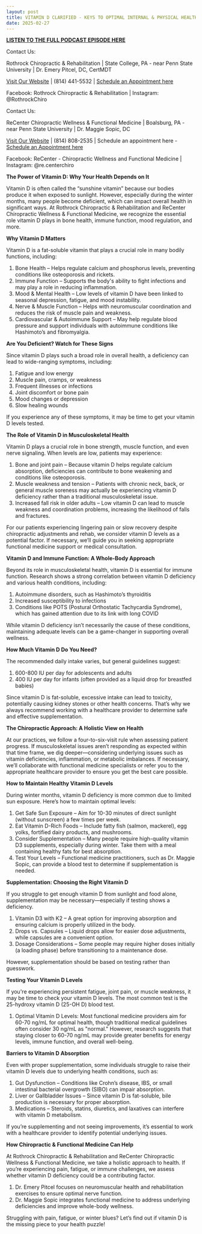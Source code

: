 ```yaml
---
layout: post
title: VITAMIN D CLARIFIED - KEYS TO OPTIMAL INTERNAL & PHYSICAL HEALTH
date: 2025-02-27
---
```


**<a href="https://www.youtube.com/watch?v=CIzbGQww_xE">LISTEN TO THE FULL PODCAST EPISODE HERE</a>**

Contact Us:

Rothrock Chiropractic & Rehabilitation | State College, PA - near Penn State University | Dr. Emery Pitcel, DC, CertMDT

<a href="https://www.RothrockChiro.com">Visit Our Website</a> | (814) 441-5532 | <a href="https://shorturl.at/wM3G6">Schedule an Appointment here</a>

Facebook: Rothrock Chiropractic & Rehabilitation | Instagram: @RothrockChiro

Contact Us:

ReCenter Chiropractic Wellness & Functional Medicine | Boalsburg, PA - near Penn State University | Dr. Maggie Sopic, DC

<a href="https://www.ReCenterChiro.com">Visit Our Website</a> | (814) 808-2535 | Schedule an appointment here - <a href="https://recenter.janeapp.com/">Schedule an Appointment here</a>

Facebook: ReCenter - Chiropractic Wellness and Functional Medicine | Instagram: @re.centerchiro


**The Power of Vitamin D: Why Your Health Depends on It**

Vitamin D is often called the “sunshine vitamin” because our bodies produce it when exposed to sunlight. However, especially during the winter months, many people become deficient, which can impact overall health in significant ways. At Rothrock Chiropractic & Rehabilitation and ReCenter Chiropractic Wellness & Functional Medicine, we recognize the essential role vitamin D plays in bone health, immune function, mood regulation, and more.

**Why Vitamin D Matters**

Vitamin D is a fat-soluble vitamin that plays a crucial role in many bodily functions, including:

1. Bone Health – Helps regulate calcium and phosphorus levels, preventing conditions like osteoporosis and rickets.
2. Immune Function – Supports the body's ability to fight infections and may play a role in reducing inflammation.
3. Mood & Mental Health – Low levels of vitamin D have been linked to seasonal depression, fatigue, and mood instability.
4. Nerve & Muscle Function – Helps with neuromuscular coordination and reduces the risk of muscle pain and weakness.
5. Cardiovascular & Autoimmune Support – May help regulate blood pressure and support individuals with autoimmune conditions like Hashimoto’s and fibromyalgia.

**Are You Deficient? Watch for These Signs**

Since vitamin D plays such a broad role in overall health, a deficiency can lead to wide-ranging symptoms, including:

1. Fatigue and low energy
2. Muscle pain, cramps, or weakness
3. Frequent illnesses or infections
4. Joint discomfort or bone pain
5. Mood changes or depression
6. Slow healing wounds

If you experience any of these symptoms, it may be time to get your vitamin D levels tested.

**The Role of Vitamin D in Musculoskeletal Health**

Vitamin D plays a crucial role in bone strength, muscle function, and even nerve signaling. When levels are low, patients may experience:

1. Bone and joint pain – Because vitamin D helps regulate calcium absorption, deficiencies can contribute to bone weakening and conditions like osteoporosis.
2. Muscle weakness and tension – Patients with chronic neck, back, or general muscle soreness may actually be experiencing vitamin D deficiency rather than a traditional musculoskeletal issue.
3. Increased fall risk in older adults – Low vitamin D can lead to muscle weakness and coordination problems, increasing the likelihood of falls and fractures.

For our patients experiencing lingering pain or slow recovery despite chiropractic adjustments and rehab, we consider vitamin D levels as a potential factor. If necessary, we’ll guide you in seeking appropriate functional medicine support or medical consultation.

**Vitamin D and Immune Function: A Whole-Body Approach**

Beyond its role in musculoskeletal health, vitamin D is essential for immune function. Research shows a strong correlation between vitamin D deficiency and various health conditions, including:

1. Autoimmune disorders, such as Hashimoto’s thyroiditis
2. Increased susceptibility to infections
3. Conditions like POTS (Postural Orthostatic Tachycardia Syndrome), which has gained attention due to its link with long COVID

While vitamin D deficiency isn’t necessarily the cause of these conditions, maintaining adequate levels can be a game-changer in supporting overall wellness.

**How Much Vitamin D Do You Need?**

The recommended daily intake varies, but general guidelines suggest:

1. 600-800 IU per day for adolescents and adults
2. 400 IU per day for infants (often provided as a liquid drop for breastfed babies)

Since vitamin D is fat-soluble, excessive intake can lead to toxicity, potentially causing kidney stones or other health concerns. That’s why we always recommend working with a healthcare provider to determine safe and effective supplementation.

**The Chiropractic Approach: A Holistic View on Health**

At our practices, we follow a four-to-six-visit rule when assessing patient progress. If musculoskeletal issues aren’t responding as expected within that time frame, we dig deeper—considering underlying issues such as vitamin deficiencies, inflammation, or metabolic imbalances. If necessary, we’ll collaborate with functional medicine specialists or refer you to the appropriate healthcare provider to ensure you get the best care possible.

**How to Maintain Healthy Vitamin D Levels**

During winter months, vitamin D deficiency is more common due to limited sun exposure. Here’s how to maintain optimal levels:

1. Get Safe Sun Exposure – Aim for 10-30 minutes of direct sunlight (without sunscreen) a few times per week.
2. Eat Vitamin D-Rich Foods – Include fatty fish (salmon, mackerel), egg yolks, fortified dairy products, and mushrooms.
3. Consider Supplementation – Many people require high-quality vitamin D3 supplements, especially during winter. Take them with a meal containing healthy fats for best absorption.
4. Test Your Levels – Functional medicine practitioners, such as Dr. Maggie Sopic, can provide a blood test to determine if supplementation is needed.

**Supplementation: Choosing the Right Vitamin D**

If you struggle to get enough vitamin D from sunlight and food alone, supplementation may be necessary—especially if testing shows a deficiency.

1. Vitamin D3 with K2 – A great option for improving absorption and ensuring calcium is properly utilized in the body.
2. Drops vs. Capsules – Liquid drops allow for easier dose adjustments, while capsules are a convenient option.
3. Dosage Considerations – Some people may require higher doses initially (a loading phase) before transitioning to a maintenance dose.

However, supplementation should be based on testing rather than guesswork.

**Testing Your Vitamin D Levels**

If you're experiencing persistent fatigue, joint pain, or muscle weakness, it may be time to check your vitamin D levels. The most common test is the 25-hydroxy vitamin D (25-OH D) blood test.

1. Optimal Vitamin D Levels: Most functional medicine providers aim for 60-70 ng/mL for optimal health, though traditional medical guidelines often consider 30 ng/mL as "normal." However, research suggests that staying closer to 60-70 ng/mL may provide greater benefits for energy levels, immune function, and overall well-being.

**Barriers to Vitamin D Absorption**

Even with proper supplementation, some individuals struggle to raise their vitamin D levels due to underlying health conditions, such as:

1. Gut Dysfunction – Conditions like Crohn’s disease, IBS, or small intestinal bacterial overgrowth (SIBO) can impair absorption.
2. Liver or Gallbladder Issues – Since vitamin D is fat-soluble, bile production is necessary for proper absorption.
3. Medications – Steroids, statins, diuretics, and laxatives can interfere with vitamin D metabolism.

If you’re supplementing and not seeing improvements, it’s essential to work with a healthcare provider to identify potential underlying issues.

**How Chiropractic & Functional Medicine Can Help**

At Rothrock Chiropractic & Rehabilitation and ReCenter Chiropractic Wellness & Functional Medicine, we take a holistic approach to health. If you’re experiencing pain, fatigue, or immune challenges, we assess whether vitamin D deficiency could be a contributing factor.

1. Dr. Emery Pitcel focuses on neuromuscular health and rehabilitation exercises to ensure optimal nerve function.
2. Dr. Maggie Sopic integrates functional medicine to address underlying deficiencies and improve whole-body wellness.

Struggling with pain, fatigue, or winter blues? Let’s find out if vitamin D is the missing piece to your health puzzle!

